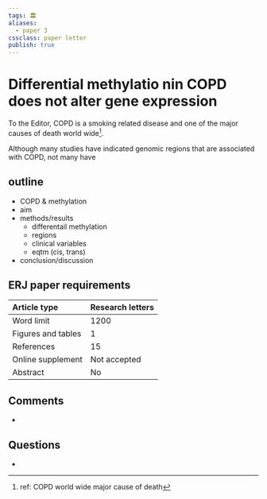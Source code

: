 ```yaml
---
tags: 🏛
aliases:
  - paper 3
cssclass: paper letter
publish: true
---
```

# Differential methylatio nin COPD does not alter gene expression
To the Editor,
COPD is a smoking related disease and one of the major causes of death world wide[^1]. 

Although many studies have indicated genomic regions that are associated with COPD, not many have 





## outline
- COPD & methylation
- aim
- methods/results
  - differentail methylation
  - regions
  - clinical variables
  - eqtm (cis, trans)
- conclusion/discussion

## ERJ paper requirements

| Article type       | Research letters |
|:-------------------|:-----------------|
| Word limit         |             1200 |
| Figures and tables |                1 |
| References         |               15 |
| Online supplement  | Not accepted     |
| Abstract           | No               | 

## Comments
- 

## Questions
- 

[^1]: ref: COPD world wide major cause of death